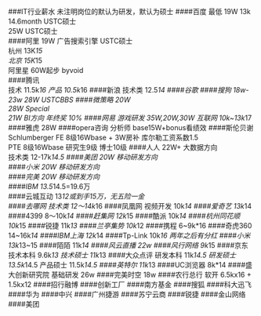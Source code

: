 ###IT行业薪水
未注明岗位的默认为研发，默认为硕士
####百度
最低 19W 13k 14.6month USTC硕士  
25W USTC硕士  
####阿里
19W 广告搜索引擎 USTC硕士  
杭州 13K*15   
北京 15K*15  
阿里星 60W起步 byvoid  
####腾讯  
技术 11.5k*16
产品 10.5k*16
####新浪
技术类 12.5*14
####谷歌
####搜狗
18w-23w
28W USTCBBS
####微策略
20W  
28W  Special  
21W  BI方向
年终奖 10% 
####网易
游戏研发 35W,20W,30W
互联网 10k~13k*17
####雅虎
28W
####opera咨询
分析师 base15W+bonus看绩效
####斯伦贝谢 Schlumberger
FE 8级16Wbase + 3W房补 库尔勒工资系数1.5  
PTE 8级16Wbase 研究生9级 博士10级
####人人
22W+   大数据方向  
技术类 12-17k*14.5
####美团
20W  移动研发方向  
####小米
20W  移动研发方向  
####完美
20W  移动研发方向  
####IBM
13.5*14.5=19.6万  
####云城互动
13*12或到手15万，无五险一金  
####去哪网
技术类 12～14k*16
####凤凰网
视频开发 10k*14
####爱奇艺
13k*14
####4399
8～10k*14
####赶集网
12k*15
####酷派
10k*14
####杭州同花顺
10k*15
####锐捷
11k*13
####兰亭集势
10k*12
####携程
6~9k*16
####奇虎360
14~16k*14
####IBM上海
12k*14
####Tp-Link
10k*16 两年之后有分红
####小米
13k*13~15
####陌陌
11k*14
####风云直播
22w
####风行网络
9k*15
####京东
技术本科 9.6k*13
技术硕士 11k*13
####大众点评
研发本科 11k*14.5
研发硕士 13.5k*14.5
产品硕士 11.5k*14.5
####英特尔
11k*13
####UC浏览器
8k*14
####盛大创新研究院
基础研发 26w
####完美时空
18w
####农行总行
软开 6.5kx16 + 1.5kx12
####招行融博
####创新工厂
####南方基金
####搜狐
####科大迅飞
####华为
####中兴
####广州捷游
####苏宁云商
####锐捷
####金山网络
####美团
####

